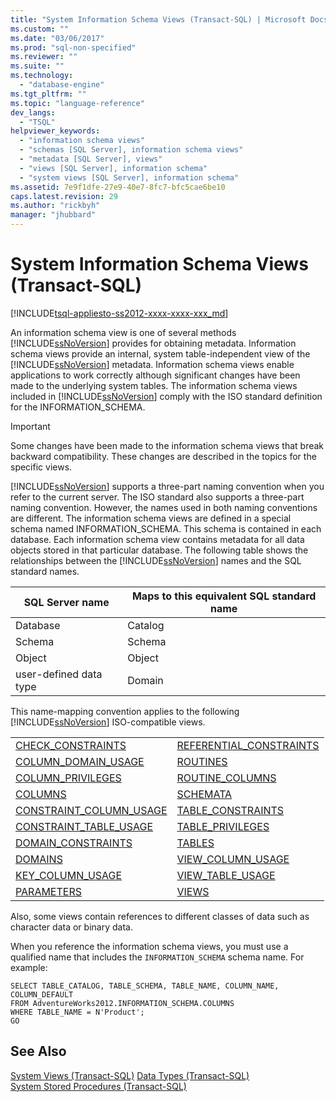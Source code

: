 ```yaml
---
title: "System Information Schema Views (Transact-SQL) | Microsoft Docs"
ms.custom: ""
ms.date: "03/06/2017"
ms.prod: "sql-non-specified"
ms.reviewer: ""
ms.suite: ""
ms.technology: 
  - "database-engine"
ms.tgt_pltfrm: ""
ms.topic: "language-reference"
dev_langs: 
  - "TSQL"
helpviewer_keywords: 
  - "information schema views"
  - "schemas [SQL Server], information schema views"
  - "metadata [SQL Server], views"
  - "views [SQL Server], information schema"
  - "system views [SQL Server], information schema"
ms.assetid: 7e9f1dfe-27e9-40e7-8fc7-bfc5cae6be10
caps.latest.revision: 29
ms.author: "rickbyh"
manager: "jhubbard"
---
```

# System Information Schema Views (Transact-SQL)
[!INCLUDE[tsql-appliesto-ss2012-xxxx-xxxx-xxx_md](../../../integration-services/system/stored-procedures/includes/tsql-appliesto-ss2012-xxxx-xxxx-xxx-md.md)]

  An information schema view is one of several methods [!INCLUDE[ssNoVersion](../../../advanced-analytics/r-services/includes/ssnoversion-md.md)] provides for obtaining metadata. Information schema views provide an internal, system table-independent view of the [!INCLUDE[ssNoVersion](../../../advanced-analytics/r-services/includes/ssnoversion-md.md)] metadata. Information schema views enable applications to work correctly although significant changes have been made to the underlying system tables. The information schema views included in [!INCLUDE[ssNoVersion](../../../advanced-analytics/r-services/includes/ssnoversion-md.md)] comply with the ISO standard definition for the INFORMATION_SCHEMA.  
  
> [!IMPORTANT]  
>  Some changes have been made to the information schema views that break backward compatibility. These changes are described in the topics for the specific views.  
  
 [!INCLUDE[ssNoVersion](../../../advanced-analytics/r-services/includes/ssnoversion-md.md)] supports a three-part naming convention when you refer to the current server. The ISO standard also supports a three-part naming convention. However, the names used in both naming conventions are different. The information schema views are defined in a special schema named INFORMATION_SCHEMA. This schema is contained in each database. Each information schema view contains metadata for all data objects stored in that particular database. The following table shows the relationships between the [!INCLUDE[ssNoVersion](../../../advanced-analytics/r-services/includes/ssnoversion-md.md)] names and the SQL standard names.  
  
|SQL Server name|Maps to this equivalent SQL standard name|  
|---------------------|-----------------------------------------------|  
|Database|Catalog|  
|Schema|Schema|  
|Object|Object|  
|user-defined data type|Domain|  
  
 This name-mapping convention applies to the following [!INCLUDE[ssNoVersion](../../../advanced-analytics/r-services/includes/ssnoversion-md.md)] ISO-compatible views.  
  
|||  
|-|-|  
|[CHECK_CONSTRAINTS](../../../relational-databases/reference/system-information-schema-views/check-constraints-transact-sql.md)|[REFERENTIAL_CONSTRAINTS](../../../relational-databases/reference/system-information-schema-views/referential-constraints-transact-sql.md)|  
|[COLUMN_DOMAIN_USAGE](../../../relational-databases/reference/system-information-schema-views/column-domain-usage-transact-sql.md)|[ROUTINES](../../../relational-databases/reference/system-information-schema-views/routines-transact-sql.md)|  
|[COLUMN_PRIVILEGES](../../../relational-databases/reference/system-information-schema-views/column-privileges-transact-sql.md)|[ROUTINE_COLUMNS](../../../relational-databases/reference/system-information-schema-views/routine-columns-transact-sql.md)|  
|[COLUMNS](../../../relational-databases/reference/system-information-schema-views/columns-transact-sql.md)|[SCHEMATA](../../../relational-databases/reference/system-information-schema-views/schemata-transact-sql.md)|  
|[CONSTRAINT_COLUMN_USAGE](../../../relational-databases/reference/system-information-schema-views/constraint-column-usage-transact-sql.md)|[TABLE_CONSTRAINTS](../../../relational-databases/reference/system-information-schema-views/table-constraints-transact-sql.md)|  
|[CONSTRAINT_TABLE_USAGE](../../../relational-databases/reference/system-information-schema-views/constraint-table-usage-transact-sql.md)|[TABLE_PRIVILEGES](../../../relational-databases/reference/system-information-schema-views/table-privileges-transact-sql.md)|  
|[DOMAIN_CONSTRAINTS](../../../relational-databases/reference/system-information-schema-views/domain-constraints-transact-sql.md)|[TABLES](../../../relational-databases/reference/system-information-schema-views/tables-transact-sql.md)|  
|[DOMAINS](../../../relational-databases/reference/system-information-schema-views/domains-transact-sql.md)|[VIEW_COLUMN_USAGE](../../../relational-databases/reference/system-information-schema-views/view-column-usage-transact-sql.md)|  
|[KEY_COLUMN_USAGE](../../../relational-databases/reference/system-information-schema-views/key-column-usage-transact-sql.md)|[VIEW_TABLE_USAGE](../../../relational-databases/reference/system-information-schema-views/view-table-usage-transact-sql.md)|  
|[PARAMETERS](../../../relational-databases/reference/system-information-schema-views/parameters-transact-sql.md)|[VIEWS](../../../relational-databases/reference/system-information-schema-views/views-transact-sql.md)|  
  
 Also, some views contain references to different classes of data such as character data or binary data.  
  
 When you reference the information schema views, you must use a qualified name that includes the `INFORMATION_SCHEMA` schema name. For example:  
  
```  
SELECT TABLE_CATALOG, TABLE_SCHEMA, TABLE_NAME, COLUMN_NAME, COLUMN_DEFAULT  
FROM AdventureWorks2012.INFORMATION_SCHEMA.COLUMNS  
WHERE TABLE_NAME = N'Product';  
GO  
```  
  
## See Also  
 [System Views &#40;Transact-SQL&#41;](http://msdn.microsoft.com/en-US/library/ms177862(SQL.130).aspx)   
 [Data Types &#40;Transact-SQL&#41;](../../../t-sql/data-types/data-types-transact-sql.md)   
 [System Stored Procedures &#40;Transact-SQL&#41;](../../../relational-databases/reference/system-stored-procedures/system-stored-procedures-transact-sql.md)  
  
  